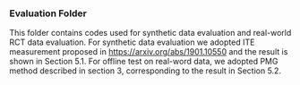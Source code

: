 
### Evaluation Folder
This folder contains codes used for synthetic data evaluation and real-world RCT data evaluation. 
For synthetic data evaluation we adopted ITE measurement proposed in https://arxiv.org/abs/1901.10550 
and the result is shown in Section 5.1. For offline test on real-word data, we adopted PMG method described in section 3,
corresponding to the result in Section 5.2.

